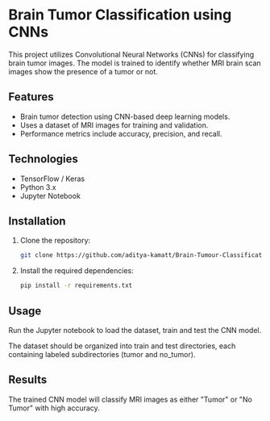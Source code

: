 # Brain Tumor Classification using CNNs

This project utilizes Convolutional Neural Networks (CNNs) for classifying brain tumor images. The model is trained to identify whether MRI brain scan images show the presence of a tumor or not.

## Features
- Brain tumor detection using CNN-based deep learning models.
- Uses a dataset of MRI images for training and validation.
- Performance metrics include accuracy, precision, and recall.

## Technologies
- TensorFlow / Keras
- Python 3.x
- Jupyter Notebook

## Installation
1. Clone the repository:
   ```bash
   git clone https://github.com/aditya-kamatt/Brain-Tumour-Classification-using-CNNs.git
2. Install the required dependencies:
   ```bash
   pip install -r requirements.txt

## Usage
Run the Jupyter notebook to load the dataset, train and test the CNN model.

The dataset should be organized into train and test directories, each containing labeled subdirectories (tumor and no_tumor).

## Results
The trained CNN model will classify MRI images as either "Tumor" or "No Tumor" with high accuracy.   
